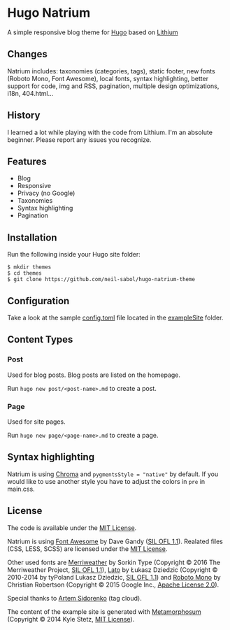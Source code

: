 # Hugo Natrium

A simple responsive blog theme for [Hugo](https://gohugo.io/) based on [Lithium](https://github.com/jrutheiser/hugo-lithium-theme.git)

## Changes

Natrium includes: taxonomies (categories, tags), static footer, new fonts (Roboto Mono, Font Awesome), local fonts, syntax highlighting, better support for code, img and RSS, pagination, multiple design optimizations, i18n, 404.html...

## History

I learned a lot while playing with the code from Lithium. I'm an absolute beginner. Please report any issues you recognize.

## Features

- Blog
- Responsive
- Privacy (no Google)
- Taxonomies
- Syntax highlighting
- Pagination

## Installation

Run the following inside your Hugo site folder:

```
$ mkdir themes
$ cd themes
$ git clone https://github.com/neil-sabol/hugo-natrium-theme
```

## Configuration

Take a look at the sample [config.toml](https://github.com/neil-sabol/hugo-natrium-theme/blob/master/exampleSite/config.toml)
file located in the [exampleSite](https://github.com/neil-sabol/hugo-natrium-theme/blob/master/exampleSite) folder.

## Content Types

### Post

Used for blog posts. Blog posts are listed on the homepage.

Run `hugo new post/<post-name>.md` to create a post.

### Page

Used for site pages.

Run `hugo new page/<page-name>.md` to create a page.

## Syntax highlighting

Natrium is using [Chroma](https://gohugo.io/content-management/syntax-highlighting/) and `pygmentsStyle = "native"` by default. If you would like to use another style you have to adjust the colors in `pre` in main.css.

## License

The code is available under the [MIT License](https://github.com/neil-sabol/hugo-natrium-theme/blob/master/LICENSE.md). 

Natrium is using [Font Awesome](http://fontawesome.io) by Dave Gandy ([SIL OFL 1.1](http://scripts.sil.org/OFL)). Realated files (CSS, LESS, SCSS) are licensed under the [MIT License](http://opensource.org/licenses/mit-license.html).

Other used fonts are [Merriweather](https://github.com/EbenSorkin/Merriweather) by Sorkin Type (Copyright © 2016 The Merriweather Project, [SIL OFL 1.1](http://scripts.sil.org/OFL)), [Lato](http://www.latofonts.com/) by Łukasz Dziedzic (Copyright © 2010-2014 by tyPoland Lukasz Dziedzic, [SIL OFL 1.1](http://scripts.sil.org/OFL)) and [Roboto Mono](https://github.com/google/roboto/) by Christian Robertson (Copyright © 2015 Google Inc., [Apache License 2.0](http://www.apache.org/licenses/LICENSE-2.0)).

Special thanks to [Artem Sidorenko](https://www.sidorenko.io/post/2017/07/nice-tagcloud-with-hugo/) (tag cloud).

The content of the example site is generated with [Metamorphosum](http://metaphorpsum.com/) (Copyright © 2014 Kyle Stetz, [MIT License](https://github.com/kylestetz/metaphorpsum/blob/master/LICENSE.md)).
